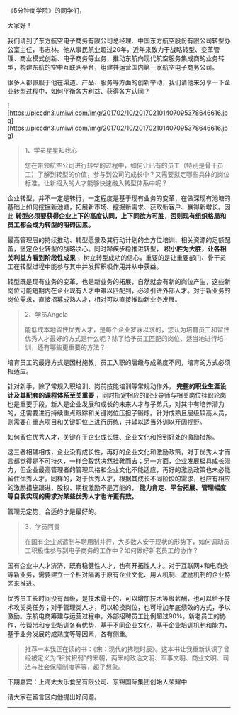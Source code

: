 《5分钟商学院》的同学们，

大家好！

我们请到了东方航空电子商务有限公司总经理、中国东方航空股份有限公司转型办公室主任，韦志林。他从事民航业超过20年，近年来致力于战略转型、变革管理、商业模式创新、电子商务等业务，推动东航向现代航空服务集成商的业务转型，构建东航的空中互联网平台，组建并运营国内第一家航空电子商务公司。

很多人都佩服于他在渠道、产品、服务等方面的创新举动，我们请他来分享一下企业转型过程中，如何平衡各方利益、获得各方认同？

![https://piccdn3.umiwi.com/img/201702/10/201702101407095378646616.jpg](https://piccdn3.umiwi.com/img/201702/10/201702101407095378646616.jpg)

> 1、学员星星知我心
> 
> 您在带领航空公司进行转型的过程中，如何让已有的员工（特别是骨干员工）了解到转型的价值，参与到公司的成长中？又需要拟定哪些具体的岗位标准，让新招入的人才能够快速融入转型体系中呢？

企业转型，并不一定是转行，一定程度是基于现有业务的变革，在做深现有池塘的基础上如何挖掘新池塘，拓展新市场、挖掘新需求、获取新客户、赢得新增长。因此 **转型必须要获得企业上下的高度认同，上下同欲方可胜，否则现有组织格局和员工都会成为转型的阻碍因素。**

最高管理层的持续推动、转型愿景及其行动计划的全方位培训、相关资源的足额配备，坚定企业转型的战略决心。同时蹄疾步稳推进转型， **积小胜为大胜，让各相关利益方看到阶段性成果** ，树立转型成功的信心，重要的是让重要部门、骨干员工在转型过程中能参与其中并发挥积极作用并从中获益。

转型既是现有业务的变革，也是新业务的拓展，自然就会有新的岗位产生，这些新岗位可能短期内在企业现有人才中难以匹配到，必须引进外部人才。对于新业务的岗位需求，直接招募成熟人才，相对可以直接推动新业务发展。

> 2、学员Angela
> 
> 能低成本地留住优秀人才，是每个企业梦寐以求的，您认为培育员工和留住优秀人才最好的方式是什么呢？除了给予员工匹配的岗位、适当地进行培训，还有哪些更重要的方法？

培育员工的最好方式是因材施教，员工入职的层级与成熟度不同，培育的方式必须相适应。

针对新手，除了常规入职培训、岗前技能培训等常规动作外， **完整的职业生涯设计及其配套的课程体系至关重要** ，同时指定相应的职业导师与相关岗位挂职轮岗也是重要手段。新人是企业发展和成长的未来人才与子弟兵，对其中有培养潜力的，还需要进行持续重点跟踪和关键岗位压担子锻炼。针对成熟且层级较高人员，则需要在重点项目和关键职位上进行历练，并辅以适当外训以开阔视野。

如何留住优秀人才，关键在于企业成长性、企业文化和恰到好处的激励措施。

这三者相辅相成，企业没有成长性，再好的企业文化和激励政策，对于优秀人才而言都觉得是不可持久，一样会毅然决然挂靴而去；另一方面，企业发展极具成长潜力，但企业最高管理者的管理风格和企业文化不能适应，再好的激励政策也未必能留住优秀人才。同样的，对于优秀人才，根据其成长不同阶段的需求，也应有相应的激励措施跟进，股权、期权激励不是万能的， **能力肯定、平台拓展、管理幅度等自我实现的需求对某些优秀人才也许更有效。**

管理无定势，合适的才是最好的。

> 3、学员阿贵
> 
> 在国有企业派遣制与聘用制并行，大多数人安于现状的形势下，如何调动员工积极性参与到电子商务的工作中？如何做好新老员工的协作？

国有企业中人才济济，既有稳健性人才，也有开拓性人才。对于互联网+和电商类等新业务，需要建立一个相对隔离于原有企业文化、用人机制、激励机制的企业特区来推进。

优秀员工长时间没有晋级，是技术骨干的，可以增加技术等级薪酬，也可以给予技术攻关类任务；对于管理类人才，可以轮换岗位，也可增加年底绩效的方式，予以激励。东航电商筹建与运营过程中，外部招聘员工比例超过90%。新老员工的协作，传帮带和专业培训各有优势，基于不同企业文化，基于企业培训机制和能力，基于业务发展的成熟度等等因素，各有侧重。

> 推荐一本我正在读的书：《宋：现代的拂晓时辰》。这本书让我重新认识了曾经被定义为“积贫积弱”的宋朝，两宋的政治文明、军事文明、商业文明、司法与社会保障制度等等，超乎想象。

下期嘉宾：上海太太乐食品有限公司、东锦国际集团创始人荣耀中

请大家在留言区向他提出好问题。

---
